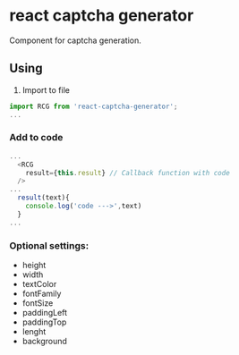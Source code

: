 # react captcha generator
Component for captcha generation.

## Using
1) Import to file
```js
import RCG from 'react-captcha-generator';
...
```
### Add to сode
```js
...
  <RCG
    result={this.result} // Callback function with code
  />
...
  result(text){
    console.log('code --->',text)
  }
...
```
### Optional settings:
* height
* width
* textColor
* fontFamily
* fontSize
* paddingLeft
* paddingTop
* lenght
* background